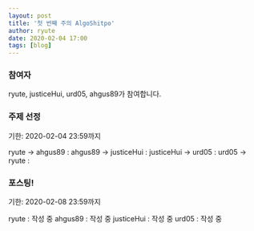 ```yaml
---
layout: post
title: '첫 번째 주의 AlgoShitpo'
author: ryute
date: 2020-02-04 17:00
tags: [blog]
---
```


### 참여자

ryute, justiceHui, urd05, ahgus89가 참여합니다.

### 주제 선정

기한: 2020-02-04 23:59까지

ryute -> ahgus89 :
ahgus89 -> justiceHui :
justiceHui -> urd05 :
urd05 -> ryute :

### 포스팅!

기한: 2020-02-08 23:59까지

ryute : 작성 중
ahgus89 : 작성 중
justiceHui : 작성 중
urd05 : 작성 중
